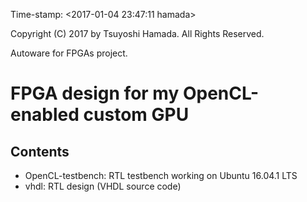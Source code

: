 Time-stamp: <2017-01-04 23:47:11 hamada>

Copyright (C) 2017 by Tsuyoshi Hamada. All Rights Reserved.

Autoware for FPGAs project.

# FPGA design for my OpenCL-enabled custom GPU


## Contents

- OpenCL-testbench: RTL testbench working on Ubuntu 16.04.1 LTS
- vhdl: RTL design (VHDL source code)

